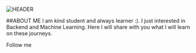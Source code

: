 ![HEADER](https://github.com/nurbolatkz/nurbolatkz/blob/main/static/working.gif) 


##ABOUT ME
I am kind student and always learner :). I just interested in Backend and Machine Learning. Here I will share with you what I will learn on these journeys.

Follow me